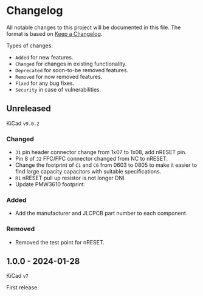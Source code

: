 # Changelog

All notable changes to this project will be documented in this file. The format is based on [Keep a Changelog](https://keepachangelog.com/en/1.1.0/).

Types of changes:

- `Added` for new features.
- `Changed` for changes in existing functionality.
- `Deprecated` for soon-to-be removed features.
- `Removed` for now removed features.
- `Fixed` for any bug fixes.
- `Security` in case of vulnerabilities.

## Unreleased

KiCad `v9.0.2`

### Changed

- `J1` pin header connector change from 1x07 to 1x08, add nRESET pin.
- Pin 8 of `J2` FFC/FPC connector changed from NC to nRESET.
- Change the footprint of `C1` and `C6` from 0603 to 0805 to make it easier to find large capacity capacitors with suitable specifications.
- `R1` nRESET pull up resistor is not longer DNI.
- Update PMW3610 footprint.

### Added

- Add the manufacturer and JLCPCB part number to each component.

### Removed

- Removed the test point for nRESET.

## 1.0.0 - 2024-01-28

KiCad `v7`

First release.
